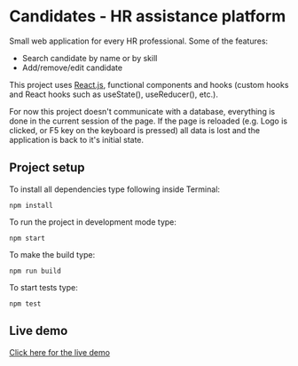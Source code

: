 # Candidates - HR assistance platform

Small web application for every HR professional. Some of the features:

- Search candidate by name or by skill
- Add/remove/edit candidate

This project uses [React.js](https://reactjs.org/), functional components and hooks (custom hooks and React hooks such as useState(), useReducer(), etc.).

For now this project doesn't communicate with a database, everything is done in the current session of the page. If the page is reloaded (e.g. Logo is clicked, or F5 key on the keyboard is pressed) all data is lost and the application is back to it's initial state.

## Project setup

To install all dependencies type following inside Terminal:

`npm install`

To run the project in development mode type:

`npm start`

To make the build type:

`npm run build`

To start tests type:

`npm test`

## Live demo

[Click here for the live demo](https://bbtools-ps.github.io/candidates-hr-platform/)

